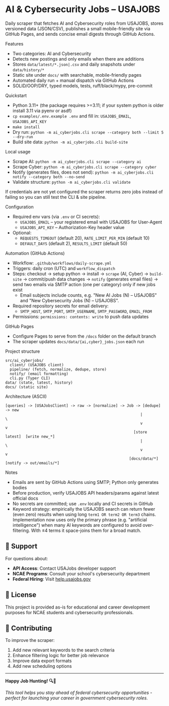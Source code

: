 # AI & Cybersecurity Jobs – USAJOBS

Daily scraper that fetches AI and Cybersecurity roles from USAJOBS, stores versioned data (JSON/CSV), publishes a small mobile-friendly site via GitHub Pages, and sends concise email digests through GitHub Actions.

Features
- Two categories: AI and Cybersecurity
- Detects new postings and only emails when there are additions
- Stores `data/latest/*.json|.csv` and daily snapshots under `data/history/*`
- Static site under `docs/` with searchable, mobile-friendly pages
- Automated daily run + manual dispatch via GitHub Actions
- SOLID/OOP/DRY, typed models, tests, ruff/black/mypy, pre-commit

Quickstart
- Python 3.11+ (the package requires >=3.11; if your system python is older install 3.11 via pyenv or asdf)
- `cp examples/.env.example .env` and fill in: `USAJOBS_EMAIL`, `USAJOBS_API_KEY`
- `make install`
- Dry run: `python -m ai_cyberjobs.cli scrape --category both --limit 5 --dry-run`
- Build site data: `python -m ai_cyberjobs.cli build-site`

Local usage
- Scrape AI: `python -m ai_cyberjobs.cli scrape --category ai`
- Scrape Cyber: `python -m ai_cyberjobs.cli scrape --category cyber`
- Notify (generates files, does not send): `python -m ai_cyberjobs.cli notify --category both --no-send`
- Validate structure: `python -m ai_cyberjobs.cli validate`

If credentials are not yet configured the scraper returns zero jobs instead of failing so you can still test the CLI & site pipeline.

Configuration
- Required env vars (via `.env` or CI secrets):
  - `USAJOBS_EMAIL` – your registered email with USAJOBS for User-Agent
  - `USAJOBS_API_KEY` – Authorization-Key header value
- Optional:
  - `REQUESTS_TIMEOUT` (default 20), `RATE_LIMIT_PER_MIN` (default 10)
  - `DEFAULT_DAYS` (default 2), `RESULTS_LIMIT` (default 50)

 Automation (GitHub Actions)
- Workflow: `.github/workflows/daily-scrape.yml`
- Triggers: daily cron (UTC) and `workflow_dispatch`
- Steps: checkout → setup python → install → `scrape` (AI, Cyber) → `build-site` → commit/push data changes → `notify` (generates email files) → send two emails via SMTP action (one per category) only if new jobs exist
  - Email subjects include counts, e.g. "New AI Jobs (N) – USAJOBS" and "New Cybersecurity Jobs (N) – USAJOBS".
- Required repository secrets for email delivery:
  - `SMTP_HOST`, `SMTP_PORT`, `SMTP_USERNAME`, `SMTP_PASSWORD`, `EMAIL_FROM`
- Permissions: `permissions: contents: write` to push data updates

GitHub Pages
- Configure Pages to serve from the `/docs` folder on the default branch
- The scraper updates `docs/data/{ai,cyber}_jobs.json` each run

Project structure
```
src/ai_cyberjobs/
  client/ (USAJOBS client)
  pipeline/ (fetch, normalize, dedupe, store)
  notify/ (email formatting)
  cli.py (Typer CLI)
data/ (state, latest, history)
docs/ (static site)
```

Architecture (ASCII)
```
[queries] -> [USAJobsClient] -> raw -> [normalize] -> Job -> [dedupe] -> new
                                                            |            \
                                                            v             v
                                                         [store latest]  [write new_*]
                                                            |             \
                                                            v              v
                                                       [docs/data/*]     [notify -> out/emails/*]
```

Notes
- Emails are sent by GitHub Actions using SMTP; Python only generates bodies
- Before production, verify USAJOBS API headers/params against latest official docs
- No secrets are committed; use `.env` locally and CI secrets in GitHub
- Keyword strategy: empirically the USAJOBS search can return fewer (even zero) results
  when using long `term1 OR term2 OR term3` chains. Implementation now uses only the
  primary phrase (e.g. "artificial intelligence") when many AI keywords are configured
  to avoid over-filtering. With ≤4 terms it space-joins them for a broad match.


## 📧 Support

For questions about:
- **API Access**: Contact USAJobs developer support
- **NCAE Programs**: Consult your school's cybersecurity department
- **Federal Hiring**: Visit [help.usajobs.gov](https://help.usajobs.gov/)

## 📄 License

This project is provided as-is for educational and career development purposes for NCAE students and cybersecurity professionals.

## 🤝 Contributing

To improve the scraper:
1. Add new relevant keywords to the search criteria
2. Enhance filtering logic for better job relevance
3. Improve data export formats
4. Add new scheduling options

---

**Happy Job Hunting! 🔍💼**

*This tool helps you stay ahead of federal cybersecurity opportunities - perfect for launching your career in government cybersecurity roles.*
